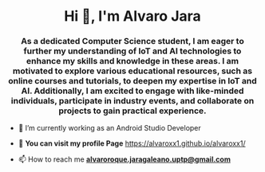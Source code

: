 <h1 align="center">Hi 👋, I'm Alvaro Jara</h1>
<h3 align="center">As a dedicated Computer Science student, I am eager to further my understanding of IoT and AI technologies to enhance my skills and knowledge in these areas. I am motivated to explore various educational resources, such as online courses and tutorials, to deepen my expertise in IoT and AI. Additionally, I am excited to engage with like-minded individuals, participate in industry events, and collaborate on projects to gain practical experience.</h3>

- 🔭 I’m currently working as an Android Studio Developer

- 🌱 **You can visit my profile Page** https://alvaroxx1.github.io/alvaroxx1/

- 📫 How to reach me **alvaroroque.jaragaleano.uptp@gmail.com**

